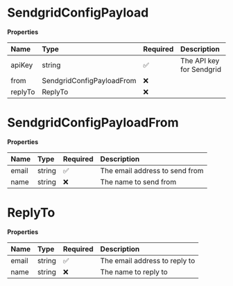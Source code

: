 # SendgridConfigPayload

**Properties**

| Name    | Type                      | Required | Description              |
| :------ | :------------------------ | :------- | :----------------------- |
| apiKey  | string                    | ✅       | The API key for Sendgrid |
| from    | SendgridConfigPayloadFrom | ❌       |                          |
| replyTo | ReplyTo                   | ❌       |                          |

# SendgridConfigPayloadFrom

**Properties**

| Name  | Type   | Required | Description                    |
| :---- | :----- | :------- | :----------------------------- |
| email | string | ✅       | The email address to send from |
| name  | string | ❌       | The name to send from          |

# ReplyTo

**Properties**

| Name  | Type   | Required | Description                   |
| :---- | :----- | :------- | :---------------------------- |
| email | string | ✅       | The email address to reply to |
| name  | string | ❌       | The name to reply to          |
